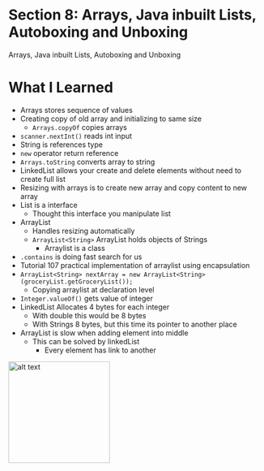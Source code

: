 # Section 8: Arrays, Java inbuilt Lists, Autoboxing and Unboxing

Arrays, Java inbuilt Lists, Autoboxing and Unboxing

# What I Learned
* Arrays stores sequence of values
* Creating copy of old array and initializing to same size
	* `Arrays.copyOf` copies arrays
* `scanner.nextInt()` reads int input
* String is references type
* `new` operator return reference
* `Arrays.toString` converts array to string
* LinkedList allows your create and delete elements without need to create full list
* Resizing with arrays is to create new array and copy content to new array
* List is a interface
	* Thought this interface you manipulate list
* ArrayList
	* Handles resizing automatically
	* `ArrayList<String>` ArrayList holds objects of Strings
		* Arraylist is a class
* `.contains` is doing fast search for us
* Tutorial 107 practical implementation of arraylist using encapsulation
* `ArrayList<String> nextArray = new ArrayList<String>(groceryList.getGroceryList());`
	* Copying arraylist at declaration level
* `Integer.valueOf()` gets value of integer
* LinkedList Allocates 4 bytes for each integer
	* With double this would be 8 bytes
	* With Strings 8 bytes, but this time its pointer to another place
* ArrayList is slow when adding element into middle
	* This can be solved by linkedList
		* Every element has link to another
		
<img src="file://linkedList.PNG" alt="alt text" width="200"/>